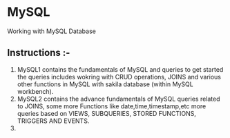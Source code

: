 # MySQL
Working with MySQL Database
## Instructions :-
1) MySQL1 contains the fundamentals of MySQL and queries to get started the queries includes wokring with CRUD operations, JOINS and          various other functions in MySQL with sakila database (within MySQL workbench).
2) MySQL2 contains the advance fundamentals of MySQL queries related to JOINS, some more Functions like date,time,timestamp,etc more          queries based on VIEWS, SUBQUERIES, STORED FUNCTIONS, TRIGGERS AND EVENTS.
3) 
